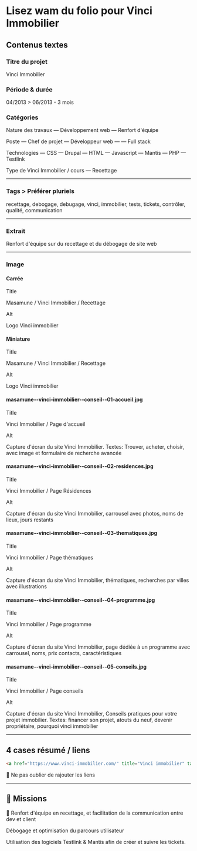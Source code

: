 # Lisez wam du folio pour Vinci Immobilier

## Contenus textes

### Titre du projet

Vinci Immobilier

### Période & durée

04/2013 > 06/2013 - 3 mois

### Catégories

Nature des travaux
— Développement web
— Renfort d'équipe

Poste
— Chef de projet
— Développeur web
— — Full stack

Technologies
— CSS
— Drupal
— HTML
— Javascript
— Mantis
— PHP
— Testlink

Type de Vinci Immobilier / cours
— Recettage

---

### Tags > Préférer pluriels

recettage, debogage, debugage, vinci, immobilier, tests, tickets, contrôler, qualité, communication

---

### Extrait

Renfort d'équipe sur du recettage et du débogage de site web

---

### Image

#### Carrée

Title

Masamune / Vinci Immobilier / Recettage

Alt

Logo Vinci immobilier

#### Miniature

Title

Masamune / Vinci Immobilier / Recettage

Alt

Logo Vinci immobilier

#### masamune--vinci-immobilier--conseil--01-accueil.jpg

Title

Vinci Immobilier / Page d'accueil

Alt

Capture d'écran du site Vinci Immobilier. Textes: Trouver, acheter, choisir, avec image et formulaire de recherche avancée

#### masamune--vinci-immobilier--conseil--02-residences.jpg

Title

Vinci Immobilier / Page Résidences

Alt

Capture d'écran du site Vinci Immobilier, carrousel avec photos, noms de lieux, jours restants

#### masamune--vinci-immobilier--conseil--03-thematiques.jpg

Title

Vinci Immobilier / Page thématiques

Alt

Capture d'écran du site Vinci Immobilier, thématiques, recherches par villes avec illustrations

#### masamune--vinci-immobilier--conseil--04-programme.jpg

Title

Vinci Immobilier / Page programme

Alt

Capture d'écran du site Vinci Immobilier, page dédiée à un programme avec carrousel, noms, prix contacts, caractéristiques

#### masamune--vinci-immobilier--conseil--05-conseils.jpg

Title

Vinci Immobilier / Page conseils

Alt

Capture d'écran du site Vinci Immobilier, Conseils pratiques pour votre projet immobilier. Textes: financer son projet, atouts du neuf, devenir propriétaire, pourquoi vinci immobilier

---

## 4 cases résumé / liens

```html
<a href="https://www.vinci-immobilier.com/" title="Vinci immobilier" target="_blank" rel="nofollow">Site du client</a>
```

🚨 Ne pas oublier de rajouter les liens

---

## 🎯 Missions

👔 Renfort d'équipe en recettage, et facilitation de la communication entre dev et client

Débogage et optimisation du parcours utilisateur

Utilisation des logiciels Testlink & Mantis afin de créer et suivre les tickets.
